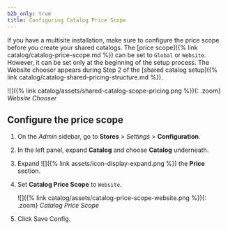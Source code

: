 ```yaml
---
b2b_only: true
title: Configuring Catalog Price Scope
---
```


If you have a multisite installation, make sure to configure the price scope before you create your shared catalogs. The [price scope]({% link catalog/catalog-price-scope.md %}) can be set to `Global` or `Website`. However, it can be set only at the beginning of the setup process. The Website chooser appears during Step 2 of the [shared catalog setup]({% link catalog/catalog-shared-pricing-structure.md %}).

![]({% link catalog/assets/shared-catalog-scope-pricing.png %}){: .zoom}
_Website Chooser_

## Configure the price scope

1. On the _Admin_ sidebar, go to **Stores** > _Settings_ > **Configuration**.

1. In the left panel, expand **Catalog** and choose **Catalog** underneath.

1. Expand ![]({% link assets/icon-display-expand.png %}) the **Price** section.

1. Set **Catalog Price Scope** to `Website`.

    ![]({% link catalog/assets/catalog-price-scope-website.png %}){: .zoom}
    _Catalog Price Scope_

1. Click <span class="btn">Save Config</span>.
